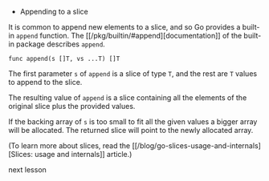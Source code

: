 * Appending to a slice

It is common to append new elements to a slice, and so Go provides a built-in
`append` function. The [[/pkg/builtin/#append][documentation]]
of the built-in package describes `append`.

	func append(s []T, vs ...T) []T

The first parameter `s` of `append` is a slice of type `T`, and the rest are
`T` values to append to the slice.

The resulting value of `append` is a slice containing all the elements of the
original slice plus the provided values.

If the backing array of `s` is too small to fit all the given values a bigger
array will be allocated. The returned slice will point to the newly allocated
array.

(To learn more about slices, read the [[/blog/go-slices-usage-and-internals][Slices: usage and internals]] article.)

<a onclick="nextOpen()">next lesson</a>

